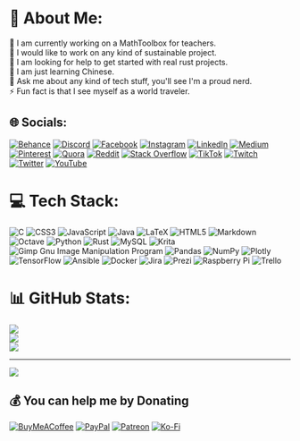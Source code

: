 # 💫 About Me:
🔭 I am currently working on a MathToolbox for teachers.<br>👯 I would like to work on any kind of sustainable project.<br>🤝 I am looking for help to get started with real rust projects.<br>🌱 I am just learning Chinese.<br>💬 Ask me about any kind of tech stuff, you'll see I'm a proud nerd.<br>⚡ Fun fact is that I see myself as a world traveler.


## 🌐 Socials:
[![Behance](https://img.shields.io/badge/Behance-1769ff?logo=behance&logoColor=white)](https://behance.net/a) [![Discord](https://img.shields.io/badge/Discord-%237289DA.svg?logo=discord&logoColor=white)](htttps://discord.gg/h) [![Facebook](https://img.shields.io/badge/Facebook-%231877F2.svg?logo=Facebook&logoColor=white)](https://facebook.com/b) [![Instagram](https://img.shields.io/badge/Instagram-%23E4405F.svg?logo=Instagram&logoColor=white)](https://instagram.com/i) [![LinkedIn](https://img.shields.io/badge/LinkedIn-%230077B5.svg?logo=linkedin&logoColor=white)](https://linkedin.com/in/c) [![Medium](https://img.shields.io/badge/Medium-12100E?logo=medium&logoColor=white)](https://medium.com/@j) [![Pinterest](https://img.shields.io/badge/Pinterest-%23E60023.svg?logo=Pinterest&logoColor=white)](https://pinterest.com/d) [![Quora](https://img.shields.io/badge/Quora-%23B92B27.svg?logo=Quora&logoColor=white)](https://quora.com/profile/k) [![Reddit](https://img.shields.io/badge/Reddit-%23FF4500.svg?logo=Reddit&logoColor=white)](https://reddit.com/user/e) [![Stack Overflow](https://img.shields.io/badge/-Stackoverflow-FE7A16?logo=stack-overflow&logoColor=white)](https://stackoverflow.com/users/l) [![TikTok](https://img.shields.io/badge/TikTok-%23000000.svg?logo=TikTok&logoColor=white)](https://tiktok.com/@f) [![Twitch](https://img.shields.io/badge/Twitch-%239146FF.svg?logo=Twitch&logoColor=white)](https://twitch.tv/m) [![Twitter](https://img.shields.io/badge/Twitter-%231DA1F2.svg?logo=Twitter&logoColor=white)](https://twitter.com/g) [![YouTube](https://img.shields.io/badge/YouTube-%23FF0000.svg?logo=YouTube&logoColor=white)](https://youtube.com/c/n) 

# 💻 Tech Stack:
![C](https://img.shields.io/badge/c-%2300599C.svg?style=plastic&logo=c&logoColor=white) ![CSS3](https://img.shields.io/badge/css3-%231572B6.svg?style=plastic&logo=css3&logoColor=white) ![JavaScript](https://img.shields.io/badge/javascript-%23323330.svg?style=plastic&logo=javascript&logoColor=%23F7DF1E) ![Java](https://img.shields.io/badge/java-%23ED8B00.svg?style=plastic&logo=java&logoColor=white) ![LaTeX](https://img.shields.io/badge/latex-%23008080.svg?style=plastic&logo=latex&logoColor=white) ![HTML5](https://img.shields.io/badge/html5-%23E34F26.svg?style=plastic&logo=html5&logoColor=white) ![Markdown](https://img.shields.io/badge/markdown-%23000000.svg?style=plastic&logo=markdown&logoColor=white) ![Octave](https://img.shields.io/badge/OCTAVE-darkblue?style=plastic&logo=octave&logoColor=fcd683) ![Python](https://img.shields.io/badge/python-3670A0?style=plastic&logo=python&logoColor=ffdd54) ![Rust](https://img.shields.io/badge/rust-%23000000.svg?style=plastic&logo=rust&logoColor=white) ![MySQL](https://img.shields.io/badge/mysql-%2300f.svg?style=plastic&logo=mysql&logoColor=white) ![Krita](https://img.shields.io/badge/Krita-203759?style=plastic&logo=krita&logoColor=EEF37B) ![Gimp Gnu Image Manipulation Program](https://img.shields.io/badge/Gimp-657D8B?style=plastic&logo=gimp&logoColor=FFFFFF) ![Pandas](https://img.shields.io/badge/pandas-%23150458.svg?style=plastic&logo=pandas&logoColor=white) ![NumPy](https://img.shields.io/badge/numpy-%23013243.svg?style=plastic&logo=numpy&logoColor=white) ![Plotly](https://img.shields.io/badge/Plotly-%233F4F75.svg?style=plastic&logo=plotly&logoColor=white) ![TensorFlow](https://img.shields.io/badge/TensorFlow-%23FF6F00.svg?style=plastic&logo=TensorFlow&logoColor=white) ![Ansible](https://img.shields.io/badge/ansible-%231A1918.svg?style=plastic&logo=ansible&logoColor=white) ![Docker](https://img.shields.io/badge/docker-%230db7ed.svg?style=plastic&logo=docker&logoColor=white) ![Jira](https://img.shields.io/badge/jira-%230A0FFF.svg?style=plastic&logo=jira&logoColor=white) ![Prezi](https://img.shields.io/badge/Prezi-%23000000.svg?style=plastic&logo=Prezi&logoColor=white) ![Raspberry Pi](https://img.shields.io/badge/-RaspberryPi-C51A4A?style=plastic&logo=Raspberry-Pi) ![Trello](https://img.shields.io/badge/Trello-%23026AA7.svg?style=plastic&logo=Trello&logoColor=white)
# 📊 GitHub Stats:
![](https://github-readme-stats.vercel.app/api?username=Archimed7&theme=blue-green&hide_border=false&include_all_commits=true&count_private=true)<br/>
![](https://github-readme-streak-stats.herokuapp.com/?user=Archimed7&theme=blue-green&hide_border=false)<br/>
![](https://github-readme-stats.vercel.app/api/top-langs/?username=Archimed7&theme=blue-green&hide_border=false&include_all_commits=true&count_private=true&layout=compact)

---
[![](https://visitcount.itsvg.in/api?id=Archimed7&icon=1&color=8)](https://visitcount.itsvg.in)

  ## 💰 You can help me by Donating
  [![BuyMeACoffee](https://img.shields.io/badge/Buy%20Me%20a%20Coffee-ffdd00?style=for-the-badge&logo=buy-me-a-coffee&logoColor=black)](https://buymeacoffee.com/danastafarai) [![PayPal](https://img.shields.io/badge/PayPal-00457C?style=for-the-badge&logo=paypal&logoColor=white)](https://paypal.me/danastafarai) [![Patreon](https://img.shields.io/badge/Patreon-F96854?style=for-the-badge&logo=patreon&logoColor=white)](https://patreon.com/danastafarai) [![Ko-Fi](https://img.shields.io/badge/Ko--fi-F16061?style=for-the-badge&logo=ko-fi&logoColor=white)](https://ko-fi.com/danastafarai) 

  <!-- Proudly created with GPRM ( https://gprm.itsvg.in ) -->
  
